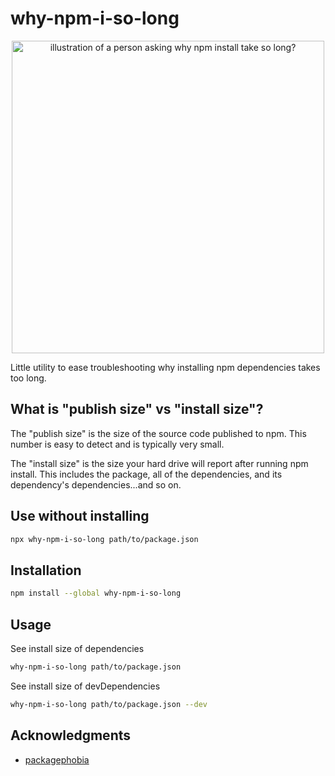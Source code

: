 # why-npm-i-so-long

<p align="center"><img src="https://user-images.githubusercontent.com/5817809/72022944-b5798a00-3282-11ea-8d15-d38b6bb9929e.png" width="500" alt="illustration of a person asking why npm install take so long?"></p>

Little utility to ease troubleshooting why installing npm dependencies takes too long.

## What is "publish size" vs "install size"?

The "publish size" is the size of the source code published to npm. This number is easy to detect and is typically very small.

The "install size" is the size your hard drive will report after running npm install. This includes the package, all of the dependencies, and its dependency's dependencies...and so on.

## Use without installing

```sh
npx why-npm-i-so-long path/to/package.json
```

## Installation

```sh
npm install --global why-npm-i-so-long
```

## Usage

See install size of dependencies
```sh
why-npm-i-so-long path/to/package.json
```
See install size of devDependencies
```sh
why-npm-i-so-long path/to/package.json --dev
```

## Acknowledgments

- [packagephobia](https://github.com/styfle/packagephobia)
